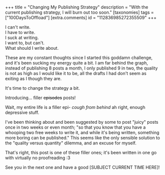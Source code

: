 +++
title = "Changing My Publishing Strategy"
description = "With the current publishing strategy, I will burn out too soon."
[taxonomies]
tags = ["100DaysToOffload"]
[extra.comments]
id = "112836985272355509"
+++

I can't write.  
I have to write.  
I suck at writing.  
I want to, but can't.  
What should I write about.  

These are my constant thoughts since I started this goddamn challenge, and it's been sucking my energy quite a bit. I am far behind the graph, instead of publishing 8 posts a month, I only published 9 in two, the quality is not as high as I would like it to be, all the drafts I had don't seem as exiting as I though they are.

It's time to change the strategy a bit.

Introducing... filler ~~episodes~~ posts!

Wait, my entire life is a filler epi- *cough from behind* ah right, enough depressive stuff.

I've been thinking about and been suggested by some to post "juicy" posts once in two weeks or even month; "so that you know that you have a whooping two free weeks to write it, and while it's being written, something more boring can be published." This seems like the only sensible solution to the "quality versus quantity" dilemma, and an excuse for myself.

That's right, this post is one of these filler ones; it's been written in one go with virtually no proofreading :3

See you in the next one and have a good \[SUBJECT CURRENT TIME HERE\]!

